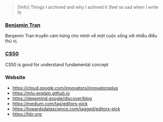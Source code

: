 > [!info] 
> Things I archived and why I achived it (feel so sad when I write it)

### [Benjamin Tran](https://www.youtube.com/@BenjaminTran)

Benjamin Tran truyền cảm hứng cho mình về một cuộc sống với nhiều điều thú vị. 

### [CS50](https://www.youtube.com/cs50)

CS50 is good for understand fundamental concept

### Website

- https://cloud.google.com/innovators/innovatorsplus
- https://mlu-explain.github.io
- https://deepmind.google/discover/blog
- https://medium.com/tag/editors-pick
- https://towardsdatascience.com/tagged/editors-pick
- https://hbr.org